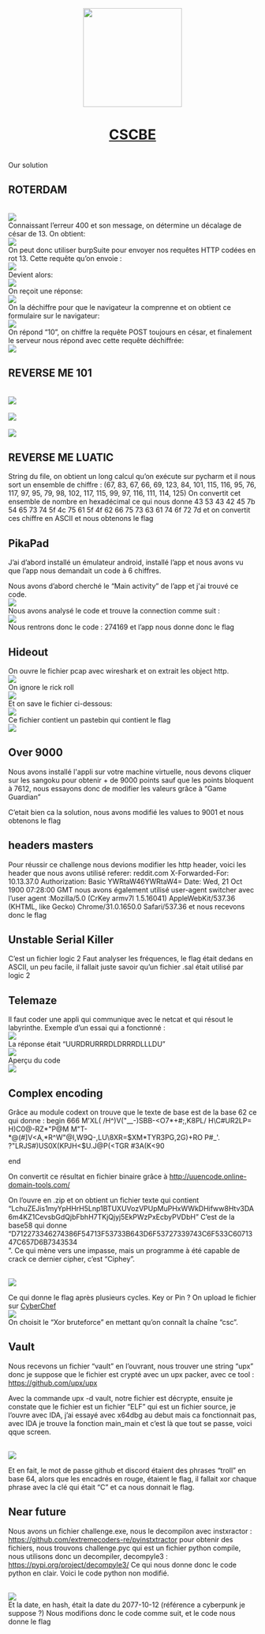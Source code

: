 <div align="center">
<!-- Title: -->
  <a href="https://github.com/AstroJUS/CSCBE">
    <img src="/img/CSCBE.png" height="200">
  </a>
  <h1><a href="https://platform.cybersecuritychallenge.be/scoreboard">CSCBE</a></h1>
<!-- Labels: -->
  <!-- First row: -->
 <!--  <a href="https://www.paypal.me/TheAlgorithms/100">
    <img src="https://img.shields.io/badge/Donate-PayPal-green.svg?logo=paypal&style=flat-square" height="20" alt="Donate">
  </a>-->
</div>

</br> Our solution
## ROTERDAM

</br><img src="/img/1.png"></br>
Connaissant l’erreur 400 et son message, on détermine un décalage de césar de 13.
On obtient:
</br><img src="/img/2.png"></br>
On peut donc utiliser burpSuite pour envoyer nos requêtes HTTP codées en rot 13.
Cette requête qu’on envoie :
</br><img src="/img/3.png"></br>
Devient alors:
</br><img src="/img/4.png"></br>
On reçoit une réponse:
</br><img src="/img/5.png"></br>
On la déchiffre pour que le navigateur la comprenne et on obtient ce formulaire sur le navigateur:
</br><img src="/img/6.png"></br>
On répond “10”, on chiffre la requête POST toujours en césar, et finalement le serveur nous répond avec cette requête déchiffrée:
</br><img src="/img/7.png"></br>

## REVERSE ME 101

</br><img src="/img/8.png"></br>
</br><img src="/img/9.png"></br>
</br><img src="/img/10.png"></br>

## REVERSE ME LUATIC

String du file, on obtient un long calcul qu’on exécute sur pycharm et il nous sort un ensemble de chiffre :
(67, 83, 67, 66, 69, 123, 84, 101, 115, 116, 95, 76, 117, 97, 95, 79, 98, 102, 117, 115, 99, 97, 116, 111, 114, 125)
On convertit cet ensemble de nombre en hexadécimal ce qui nous donne
43 53 43 42 45 7b 54 65 73 74 5f 4c 75 61 5f 4f 62 66 75 73 63 61 74 6f 72 7d
et on convertit ces chiffre en ASCII et nous obtenons le flag

## PikaPad

J’ai d’abord installé un émulateur android, installé l’app et nous avons vu que l’app nous demandait un code à 6 chiffres.

Nous avons d’abord cherché le “Main activity” de l’app et j'ai trouvé ce code.
</br><img src="/img/11.png"></br>
Nous avons analysé le code et trouve la connection comme suit :
</br><img src="/img/12.png"></br>
Nous rentrons donc le code : 274169 et l’app nous donne donc le flag

## Hideout
On ouvre le fichier pcap avec wireshark et on extrait les object http.
</br><img src="/img/13.png"></br>
On ignore le rick roll
</br><img src="/img/13.5.png"></br>
Et on save le fichier ci-dessous:
</br><img src="/img/14.png"></br>
Ce fichier contient un pastebin qui contient le flag
</br><img src="/img/15.png"></br>

## Over 9000

Nous avons installé l'appli sur votre machine virtuelle, nous devons cliquer sur les sangoku pour obtenir + de 9000 points sauf que les points bloquent à 7612, nous essayons donc de modifier les valeurs grâce à “Game Guardian”

C’etait bien ca la solution, nous avons modifié les values to 9001 et nous obtenons le flag

## headers masters

Pour réussir ce challenge nous devions modifier les http header, voici les header que nous avons utilisé
referer: reddit.com
X-Forwarded-For: 10.13.37.0
Authorization: Basic YWRtaW46YWRtaW4=
Date: Wed, 21 Oct 1900 07:28:00 GMT
nous avons également utilisé user-agent switcher avec l’user agent :Mozilla/5.0 (CrKey armv7l 1.5.16041) AppleWebKit/537.36 (KHTML, like Gecko) Chrome/31.0.1650.0 Safari/537.36 et nous recevons donc le flag

## Unstable Serial Killer

C’est un fichier logic 2
Faut analyser les fréquences, le flag était dedans en ASCII, un peu facile, il fallait juste savoir qu’un fichier .sal était utilisé par logic 2

## Telemaze

Il faut coder une appli qui communique avec le netcat et qui résout le labyrinthe.
Exemple d’un essai qui a fonctionné :
</br><img src="/img/16.png"></br>
La réponse était “UURDRURRRDLDRRRDLLLDU”
</br><img src="/img/17.png"></br>
Aperçu du code
</br><img src="/img/18.png"></br>

## Complex encoding

Grâce au module codext on trouve que le texte de base est de la base 62 ce qui donne :
begin 666 <data>
M'XL( /H^)V("__-)SBB-<O7*+#;,K8PL\/ H\C#UR2LP= H)C0@-RZ\*"P@M
M\"T-\*@(#\]V\<A,*R^W\"@I,W9Q-,LU\8XR=$XM*TYR3PG,2G)+RO P#_'.
?"LRJS#)US0X(KPJH<$U.J@P(<TGR  #3A(K<90

end

On convertit ce résultat en fichier binaire grâce à http://uuencode.online-domain-tools.com/

On l’ouvre en .zip et on obtient un fichier texte qui contient “LchuZEJis1myYpHHrH5Lnp1BTUXUVozVPUpMuPHxWWkDHifww8Htv3DA6m4KZ1CevsbGdQjbFbhH7TKjQjyj5EkPWzPxEcbyPVDbH”
C’est de la base58 qui donne “D712273346274386F54713F53733B643D6F53727339743C6F533C6071347C657D6B7343534 	
”.
Ce qui mène vers une impasse, mais un programme à été capable de crack ce dernier cipher, c’est “Ciphey”.

</br><img src="/img/19.png"></br>

Ce qui donne le flag après plusieurs cycles.
Key or Pin ?
On upload le fichier sur [CyberChef](https://gchq.github.io/CyberChef/)
</br><img src="/img/20.png"></br>
On choisit le “Xor bruteforce” en mettant qu’on connaît la chaîne “csc”.

## Vault

Nous recevons un fichier “vault” en l’ouvrant, nous trouver une string “upx” donc je suppose que le fichier est crypté avec un upx packer, avec ce tool : https://github.com/upx/upx

Avec la commande upx -d vault, notre fichier est décrypte, ensuite je constate que le fichier est un fichier “ELF” qui est un fichier source, je l’ouvre avec IDA, j’ai essayé avec x64dbg au debut mais ca fonctionnait pas, avec IDA je trouve la fonction main_main et c’est là que tout se passe, voici qque screen. 

</br><img src="/img/21.png"></br>

Et en fait, le mot de passe github et discord étaient des phrases “troll” en base 64, alors que les encadrés en rouge, étaient le flag, il fallait xor chaque phrase avec la clé qui était “C” et ca nous donnait le flag. 

## Near future

Nous avons un fichier challenge.exe, nous le decompilon avec instxractor : https://github.com/extremecoders-re/pyinstxtractor
pour obtenir des fichiers, nous trouvons challenge.pyc qui est un fichier python compile, nous utilisons donc un decompiler, decompyle3 :
https://pypi.org/project/decompyle3/
Ce qui nous donne donc le code python en clair.
Voici le code python non modifié. 

</br><img src="/img/22.png"></br>
Et la date, en hash, était la date du 2077-10-12 (référence a cyberpunk je suppose ?)
Nous modifions donc le code comme suit, et le code nous donne le flag





